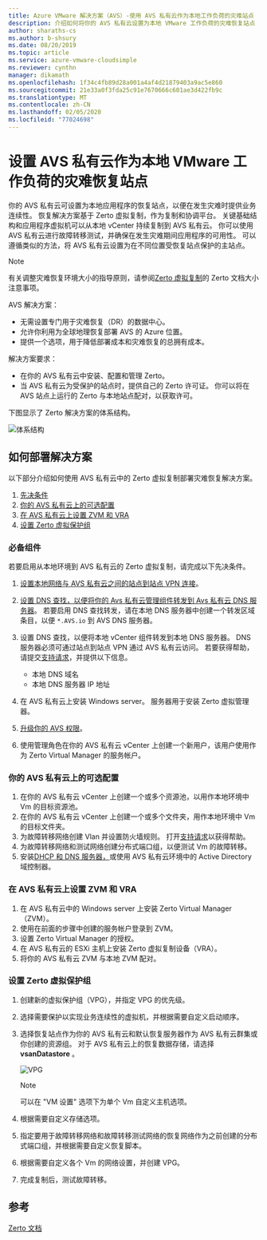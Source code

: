 ```yaml
---
title: Azure VMware 解决方案（AVS）-使用 AVS 私有云作为本地工作负荷的灾难站点
description: 介绍如何将你的 AVS 私有云设置为本地 VMware 工作负荷的灾难恢复站点
author: sharaths-cs
ms.author: b-shsury
ms.date: 08/20/2019
ms.topic: article
ms.service: azure-vmware-cloudsimple
ms.reviewer: cynthn
manager: dikamath
ms.openlocfilehash: 1f34c4fb89d28a001a4af4d21879403a9ac5e860
ms.sourcegitcommit: 21e33a0f3fda25c91e7670666c601ae3d422fb9c
ms.translationtype: MT
ms.contentlocale: zh-CN
ms.lasthandoff: 02/05/2020
ms.locfileid: "77024698"
---
```

# <a name="set-up-avs-private-cloud-as-a-disaster-recovery-site-for-on-premises-vmware-workloads"></a>设置 AVS 私有云作为本地 VMware 工作负荷的灾难恢复站点

你的 AVS 私有云可设置为本地应用程序的恢复站点，以便在发生灾难时提供业务连续性。 恢复解决方案基于 Zerto 虚拟复制，作为复制和协调平台。 关键基础结构和应用程序虚拟机可以从本地 vCenter 持续复制到 AVS 私有云。 你可以使用 AVS 私有云进行故障转移测试，并确保在发生灾难期间应用程序的可用性。 可以遵循类似的方法，将 AVS 私有云设置为在不同位置受恢复站点保护的主站点。

> [!NOTE]
> 有关调整灾难恢复环境大小的指导原则，请参阅[Zerto 虚拟复制](https://s3.amazonaws.com/zertodownload_docs/5.5U3/Zerto%20Virtual%20Replication%20Sizing.pdf)的 Zerto 文档大小注意事项。

AVS 解决方案：

* 无需设置专门用于灾难恢复（DR）的数据中心。
* 允许你利用为全球地理恢复部署 AVS 的 Azure 位置。
* 提供一个选项，用于降低部署成本和灾难恢复的总拥有成本。

解决方案要求：

* 在你的 AVS 私有云中安装、配置和管理 Zerto。
* 当 AVS 私有云为受保护的站点时，提供自己的 Zerto 许可证。 你可以将在 AVS 站点上运行的 Zerto 与本地站点配对，以获取许可。

下图显示了 Zerto 解决方案的体系结构。

![体系结构](media/cloudsimple-zerto-architecture.png)

## <a name="how-to-deploy-the-solution"></a>如何部署解决方案

以下部分介绍如何使用 AVS 私有云中的 Zerto 虚拟复制部署灾难恢复解决方案。

1. [先决条件](#prerequisites)
2. [你的 AVS 私有云上的可选配置](#optional-configuration-on-your-avs-private-cloud)
3. [在 AVS 私有云上设置 ZVM 和 VRA](#set-up-zvm-and-vra-on-your-avs-private-cloud)
4. [设置 Zerto 虚拟保护组](#set-up-zerto-virtual-protection-group)

### <a name="prerequisites"></a>必备组件

若要启用从本地环境到 AVS 私有云的 Zerto 虚拟复制，请完成以下先决条件。

1. [设置本地网络与 AVS 私有云之间的站点到站点 VPN 连接](set-up-vpn.md)。
2. [设置 DNS 查找，以便将你的 Avs 私有云管理组件转发到 Avs 私有云 DNS 服务器](on-premises-dns-setup.md)。 若要启用 DNS 查找转发，请在本地 DNS 服务器中创建一个转发区域条目，以便 `*.AVS.io` 到 AVS DNS 服务器。
3. 设置 DNS 查找，以便将本地 vCenter 组件转发到本地 DNS 服务器。 DNS 服务器必须可通过站点到站点 VPN 通过 AVS 私有云访问。 若要获得帮助，请提交[支持请求](https://portal.azure.com/#blade/Microsoft_Azure_Support/HelpAndSupportBlade/newsupportrequest)，并提供以下信息。 

    * 本地 DNS 域名
    * 本地 DNS 服务器 IP 地址

4. 在 AVS 私有云上安装 Windows server。 服务器用于安装 Zerto 虚拟管理器。
5. [升级你的 AVS 权限](escalate-private-cloud-privileges.md)。
6. 使用管理角色在你的 AVS 私有云 vCenter 上创建一个新用户，该用户使用作为 Zerto Virtual Manager 的服务帐户。

### <a name="optional-configuration-on-your-avs-private-cloud"></a>你的 AVS 私有云上的可选配置

1. 在你的 AVS 私有云 vCenter 上创建一个或多个资源池，以用作本地环境中 Vm 的目标资源池。
2. 在你的 AVS 私有云 vCenter 上创建一个或多个文件夹，用作本地环境中 Vm 的目标文件夹。
3. 为故障转移网络创建 Vlan 并设置防火墙规则。 打开[支持请求](https://portal.azure.com/#blade/Microsoft_Azure_Support/HelpAndSupportBlade/newsupportrequest)以获得帮助。
4. 为故障转移网络和测试网络创建分布式端口组，以便测试 Vm 的故障转移。
5. 安装[DHCP 和 DNS 服务器，](dns-dhcp-setup.md)或使用 AVS 私有云环境中的 Active Directory 域控制器。

### <a name="set-up-zvm-and-vra-on-your-avs-private-cloud"></a>在 AVS 私有云上设置 ZVM 和 VRA

1. 在 AVS 私有云中的 Windows server 上安装 Zerto Virtual Manager （ZVM）。
2. 使用在前面的步骤中创建的服务帐户登录到 ZVM。
3. 设置 Zerto Virtual Manager 的授权。
4. 在 AVS 私有云的 ESXi 主机上安装 Zerto 虚拟复制设备（VRA）。
5. 将你的 AVS 私有云 ZVM 与本地 ZVM 配对。

### <a name="set-up-zerto-virtual-protection-group"></a>设置 Zerto 虚拟保护组

1. 创建新的虚拟保护组（VPG），并指定 VPG 的优先级。
2. 选择需要保护以实现业务连续性的虚拟机，并根据需要自定义启动顺序。
3. 选择恢复站点作为你的 AVS 私有云和默认恢复服务器作为 AVS 私有云群集或你创建的资源组。 对于 AVS 私有云上的恢复数据存储，请选择**vsanDatastore** 。

    ![VPG](media/cloudsimple-zerto-vpg.png)

    > [!NOTE]
    > 可以在 "VM 设置" 选项下为单个 Vm 自定义主机选项。

4. 根据需要自定义存储选项。
5. 指定要用于故障转移网络和故障转移测试网络的恢复网络作为之前创建的分布式端口组，并根据需要自定义恢复脚本。
6. 根据需要自定义各个 Vm 的网络设置，并创建 VPG。
7. 完成复制后，测试故障转移。

## <a name="reference"></a>参考

[Zerto 文档](https://www.zerto.com/myzerto/technical-documentation/)
